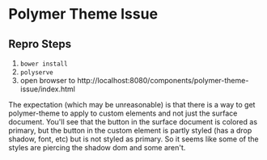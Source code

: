# Polymer Theme Issue

## Repro Steps

1. `bower install`
2. `polyserve`
3. open browser to http://localhost:8080/components/polymer-theme-issue/index.html


The expectation (which may be unreasonable) is that there is a way to
get polymer-theme to apply to custom elements and not just the surface
document. You'll see that the button in the surface document is
colored as primary, but the button in the custom element is partly
styled (has a drop shadow, font, etc) but is not styled as primary. So
it seems like some of the styles are piercing the shadow dom and some aren't.

